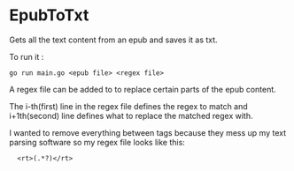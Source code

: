 # EpubToTxt

Gets all the text content from an epub and saves it as txt. 

To run it :

`go run main.go <epub file> <regex file>`


A regex file can be added to to replace certain parts of the epub content. 

The i-th(first) line in the regex file defines the regex to match and i+1th(second) line defines what to replace the matched regex with.

I wanted to remove everything between <rt> tags because they mess up my text parsing software so my regex file looks like this:
```
  <rt>(.*?)</rt>
  
```
